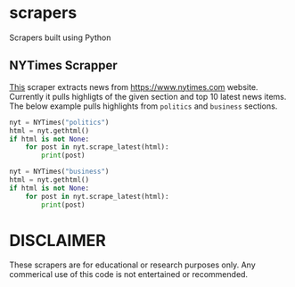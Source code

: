# scrapers
Scrapers built using Python

## NYTimes Scrapper
[This](https://github.com/saisyam/scrapers/blob/main/news/nytimes.py) scraper extracts news from https://www.nytimes.com website. Currently it pulls highligts of the given section and top 10 latest news items. The below example pulls highlights from `politics` and `business` sections.

```python
nyt = NYTimes("politics")
html = nyt.gethtml()
if html is not None:
    for post in nyt.scrape_latest(html):
        print(post)

nyt = NYTimes("business")
html = nyt.gethtml()
if html is not None:
    for post in nyt.scrape_latest(html):
        print(post)
```

# DISCLAIMER
These scrapers are for educational or research purposes only. Any commerical use of this code is not entertained or recommended.

